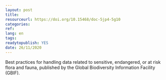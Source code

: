 ```yaml
---
layout: post 
title: 
resourceurl: https://doi.org/10.15468/doc-5jp4-5g10
categories: 
ref: 
lang: en
tags: 
readytopublish: YES
date: 26/11/2020
---
```

Best practices for handling data related to sensitive, endangered, or at risk flora and fauna, published by the Global Biodiversity Information Facility (GBIF).